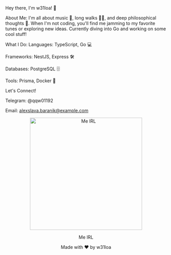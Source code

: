 Hey there, I'm w31loa! 👋

About Me:
I'm all about music 🎵, long walks 🚶‍♂️, and deep philosophical thoughts 🤔. When I'm not coding, you'll find me jamming to my favorite tunes or exploring new ideas. Currently diving into Go and working on some cool stuff!

What I Do:
  Languages: TypeScript, Go 💻
  
  Frameworks: NestJS, Express 🛠️
  
  Databases: PostgreSQL 🗄️

Tools: 
  Prisma, Docker 🐳

Let's Connect!

Telegram: @qqw01192

Email: alexslava.baranik@example.com

<div align="center"> <img src="https://chat.mistral.ai/_next/image?url=https%3A%2F%2Fmistralaichatupprodswe.blob.core.windows.net%2Fchat-images%2Fassistant%2Fd0%2F8f%2Fb0%2Fd08fb02d-8050-4482-975f-651ab8294e81%2Fc7415844-b43d-417b-aec2-c1ae1b032815%2Fa11c2975-394a-45fd-a8f3-18d4fc3e17bd%3Fsv%3D2024-11-04%26st%3D2024-11-22T13%253A32%253A42Z%26se%3D2024-11-22T14%253A32%253A42Z%26sr%3Db%26sp%3Drade%26sig%3DHkm6IPL6cVsgRgRkxkDMks2Y8%252Fexw9o%252FxNXAs7cp14Q%253D&w=1080&q=75" alt="Me IRL" width="350"/> <p>Me IRL</p> </div>



<div align="center"> <p>Made with ❤️ by w31loa</p> </div>

